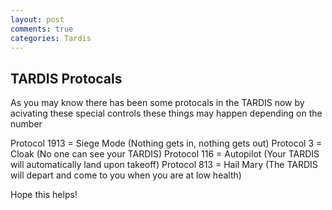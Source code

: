 ```yaml
---
layout: post
comments: true
categories: Tardis
---
```

## TARDIS Protocals
As you may know there has been some protocals in the TARDIS now by acivating these special
controls these things may happen depending on the number

Protocol 1913 = Siege Mode (Nothing gets in, nothing gets out)
Protocol 3 = Cloak (No one can see your TARDIS)
Protocol 116 = Autopilot (Your TARDIS will automatically land upon takeoff)
Protocol 813 = Hail Mary (The TARDIS will depart and come to you when you are at low health)

Hope this helps!
